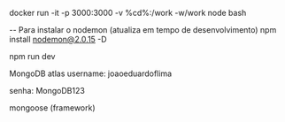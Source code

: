 docker run -it -p 3000:3000 -v %cd%:/work -w/work node bash

-- Para instalar o nodemon (atualiza em tempo de desenvolvimento)
npm install nodemon@2.0.15 -D

npm run dev

MongoDB atlas
username: joaoeduardoflima

senha: MongoDB123

mongoose (framework)
